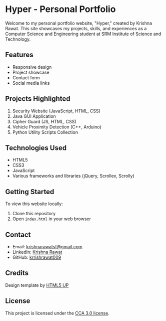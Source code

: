 # Hyper - Personal Portfolio

Welcome to my personal portfolio website, "Hyper," created by Krishna Rawat. This site showcases my projects, skills, and experiences as a Computer Science and Engineering student at SRM Institute of Science and Technology.

## Features

- Responsive design
- Project showcase
- Contact form
- Social media links

## Projects Highlighted

1. Security Website (JavaScript, HTML, CSS)
2. Java GUI Application
3. Cipher Guard (JS, HTML, CSS)
4. Vehicle Proximity Detection (C++, Arduino)
5. Python Utility Scripts Collection

## Technologies Used

- HTML5
- CSS3
- JavaScript
- Various frameworks and libraries (jQuery, Scrollex, Scrolly)

## Getting Started

To view this website locally:

1. Clone this repository
2. Open `index.html` in your web browser

## Contact

- Email: krishnarawatsf@gmail.com
- LinkedIn: [Krishna Rawat](https://www.linkedin.com/in/krishna-rawat-84913728a/)
- GitHub: [krrishrawat009](https://github.com/krrishrawat009)

## Credits

Design template by [HTML5 UP](https://html5up.net)

## License

This project is licensed under the [CCA 3.0 license](https://html5up.net/license).
